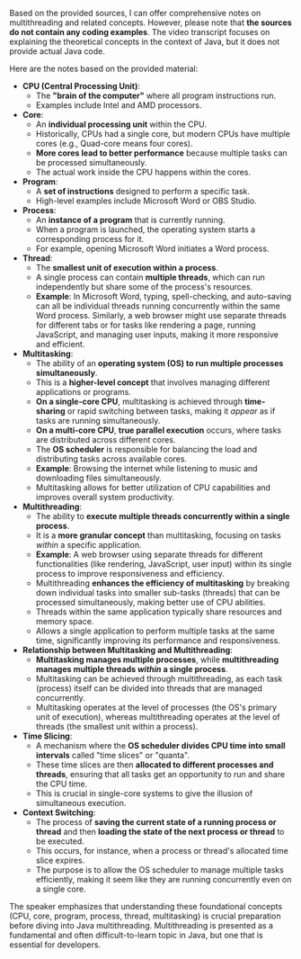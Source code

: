 Based on the provided sources, I can offer comprehensive notes on multithreading and related concepts. However, please note that **the sources do not contain any coding examples**. The video transcript focuses on explaining the theoretical concepts in the context of Java, but it does not provide actual Java code.

Here are the notes based on the provided material:

*   **CPU (Central Processing Unit)**:
    *   The **"brain of the computer"** where all program instructions run.
    *   Examples include Intel and AMD processors.
*   **Core**:
    *   An **individual processing unit** within the CPU.
    *   Historically, CPUs had a single core, but modern CPUs have multiple cores (e.g., Quad-core means four cores).
    *   **More cores lead to better performance** because multiple tasks can be processed simultaneously.
    *   The actual work inside the CPU happens within the cores.
*   **Program**:
    *   A **set of instructions** designed to perform a specific task.
    *   High-level examples include Microsoft Word or OBS Studio.
*   **Process**:
    *   An **instance of a program** that is currently running.
    *   When a program is launched, the operating system starts a corresponding process for it.
    *   For example, opening Microsoft Word initiates a Word process.
*   **Thread**:
    *   The **smallest unit of execution within a process**.
    *   A single process can contain **multiple threads**, which can run independently but share some of the process's resources.
    *   **Example**: In Microsoft Word, typing, spell-checking, and auto-saving can all be individual threads running concurrently within the same Word process. Similarly, a web browser might use separate threads for different tabs or for tasks like rendering a page, running JavaScript, and managing user inputs, making it more responsive and efficient.
*   **Multitasking**:
    *   The ability of an **operating system (OS) to run multiple processes simultaneously**.
    *   This is a **higher-level concept** that involves managing different applications or programs.
    *   **On a single-core CPU**, multitasking is achieved through **time-sharing** or rapid switching between tasks, making it *appear* as if tasks are running simultaneously.
    *   **On a multi-core CPU**, **true parallel execution** occurs, where tasks are distributed across different cores.
    *   The **OS scheduler** is responsible for balancing the load and distributing tasks across available cores.
    *   **Example**: Browsing the internet while listening to music and downloading files simultaneously.
    *   Multitasking allows for better utilization of CPU capabilities and improves overall system productivity.
*   **Multithreading**:
    *   The ability to **execute multiple threads concurrently within a single process**.
    *   It is a **more granular concept** than multitasking, focusing on tasks *within* a specific application.
    *   **Example**: A web browser using separate threads for different functionalities (like rendering, JavaScript, user input) within its single process to improve responsiveness and efficiency.
    *   Multithreading **enhances the efficiency of multitasking** by breaking down individual tasks into smaller sub-tasks (threads) that can be processed simultaneously, making better use of CPU abilities.
    *   Threads within the same application typically share resources and memory space.
    *   Allows a single application to perform multiple tasks at the same time, significantly improving its performance and responsiveness.
*   **Relationship between Multitasking and Multithreading**:
    *   **Multitasking manages multiple processes**, while **multithreading manages multiple threads *within* a single process**.
    *   Multitasking can be achieved through multithreading, as each task (process) itself can be divided into threads that are managed concurrently.
    *   Multitasking operates at the level of processes (the OS's primary unit of execution), whereas multithreading operates at the level of threads (the smallest unit within a process).
*   **Time Slicing**:
    *   A mechanism where the **OS scheduler divides CPU time into small intervals** called "time slices" or "quanta".
    *   These time slices are then **allocated to different processes and threads**, ensuring that all tasks get an opportunity to run and share the CPU time.
    *   This is crucial in single-core systems to give the illusion of simultaneous execution.
*   **Context Switching**:
    *   The process of **saving the current state of a running process or thread** and then **loading the state of the next process or thread** to be executed.
    *   This occurs, for instance, when a process or thread's allocated time slice expires.
    *   The purpose is to allow the OS scheduler to manage multiple tasks efficiently, making it seem like they are running concurrently even on a single core.

The speaker emphasizes that understanding these foundational concepts (CPU, core, program, process, thread, multitasking) is crucial preparation before diving into Java multithreading. Multithreading is presented as a fundamental and often difficult-to-learn topic in Java, but one that is essential for developers.
